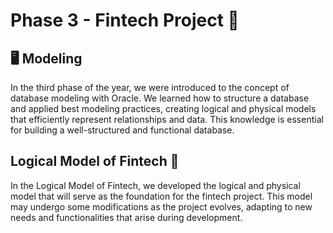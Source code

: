 # Phase 3 - Fintech Project 🚀

## 🖥️ Modeling
In the third phase of the year, we were introduced to the concept of database modeling with Oracle. We learned how to structure a database and applied best modeling practices, creating logical and physical models that efficiently represent relationships and data. This knowledge is essential for building a well-structured and functional database.

## Logical Model of Fintech 📄

In the Logical Model of Fintech, we developed the logical and physical model that will serve as the foundation for the fintech project. This model may undergo some modifications as the project evolves, adapting to new needs and functionalities that arise during development.